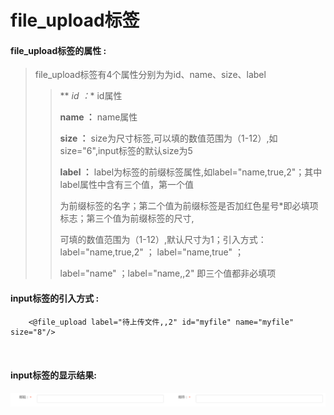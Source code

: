 # file_upload**标签**

#### file_upload**标签的属性 :**

> file_upload标签有4个属性分别为为id、name、size、label
>
> > ** *id ：** id属性
> >
> > **name ：** name属性
> >
> > **size ：** size为尺寸标签,可以填的数值范围为（1-12）,如size="6",input标签的默认size为5
> >
> > **label ：** label为标签的前缀标签属性,如label="name,true,2"；其中label属性中含有三个值，第一个值
> >
> > 为前缀标签的名字；第二个值为前缀标签是否加红色星号\*即必填项标志；第三个值为前缀标签的尺寸,
> >
> > 可填的数值范围为（1-12）,默认尺寸为1；引入方式：label="name,true,2" ； label="name,true" ；
> >
> > label="name" ；label="name,,2" 即三个值都非必填项
> >

#### input标签的引入方式 :

```
    <@file_upload label="待上传文件,,2" id="myfile" name="myfile" size="8"/>

   
```

#### input标签的显示结果:

![](/assets/input.png)

